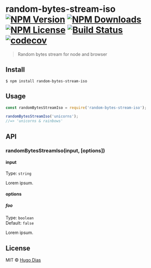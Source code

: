 # random-bytes-stream-iso [![NPM Version](https://img.shields.io/npm/v/random-bytes-stream-iso.svg)](https://www.npmjs.com/package/random-bytes-stream-iso) [![NPM Downloads](https://img.shields.io/npm/dt/random-bytes-stream-iso.svg)](https://www.npmjs.com/package/random-bytes-stream-iso) [![NPM License](https://img.shields.io/npm/l/random-bytes-stream-iso.svg)](https://www.npmjs.com/package/random-bytes-stream-iso) [![Build Status](https://travis-ci.org/hugomrdias/random-bytes-stream-iso.svg?branch=master)](https://travis-ci.org/hugomrdias/random-bytes-stream-iso) [![codecov](https://codecov.io/gh/hugomrdias/random-bytes-stream-iso/badge.svg?branch=master)](https://codecov.io/gh/hugomrdias/random-bytes-stream-iso?branch=master)

> Random bytes stream for node and browser


## Install

```
$ npm install random-bytes-stream-iso
```


## Usage

```js
const randomBytesStreamIso = require('random-bytes-stream-iso');

randomBytesStreamIso('unicorns');
//=> 'unicorns & rainbows'
```


## API

### randomBytesStreamIso(input, [options])

#### input

Type: `string`

Lorem ipsum.

#### options

##### foo

Type: `boolean`<br>
Default: `false`

Lorem ipsum.


## License

MIT © [Hugo Dias](http://hugodias.me)
